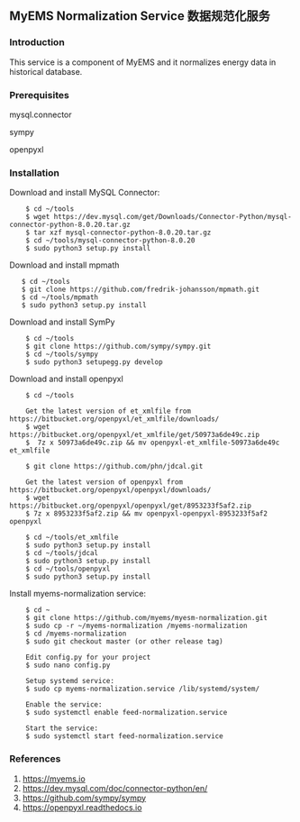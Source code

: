 ## MyEMS Normalization Service 数据规范化服务



### Introduction

This service is a component of MyEMS and it normalizes energy data in historical database.




### Prerequisites

mysql.connector

sympy

openpyxl


### Installation

Download and install MySQL Connector:
```
    $ cd ~/tools
    $ wget https://dev.mysql.com/get/Downloads/Connector-Python/mysql-connector-python-8.0.20.tar.gz
    $ tar xzf mysql-connector-python-8.0.20.tar.gz
    $ cd ~/tools/mysql-connector-python-8.0.20
    $ sudo python3 setup.py install
```

Download and install mpmath
```
   $ cd ~/tools
   $ git clone https://github.com/fredrik-johansson/mpmath.git
   $ cd ~/tools/mpmath
   $ sudo python3 setup.py install
```

Download and install SymPy
```
    $ cd ~/tools
    $ git clone https://github.com/sympy/sympy.git
    $ cd ~/tools/sympy
    $ sudo python3 setupegg.py develop
```

Download and install openpyxl
```
    $ cd ~/tools

    Get the latest version of et_xmlfile from https://bitbucket.org/openpyxl/et_xmlfile/downloads/
    $ wget https://bitbucket.org/openpyxl/et_xmlfile/get/50973a6de49c.zip
    $  7z x 50973a6de49c.zip && mv openpyxl-et_xmlfile-50973a6de49c et_xmlfile

    $ git clone https://github.com/phn/jdcal.git

    Get the latest version of openpyxl from https://bitbucket.org/openpyxl/openpyxl/downloads/
    $ wget https://bitbucket.org/openpyxl/openpyxl/get/8953233f5af2.zip
    $ 7z x 8953233f5af2.zip && mv openpyxl-openpyxl-8953233f5af2 openpyxl

    $ cd ~/tools/et_xmlfile
    $ sudo python3 setup.py install
    $ cd ~/tools/jdcal
    $ sudo python3 setup.py install
    $ cd ~/tools/openpyxl
    $ sudo python3 setup.py install
```

Install myems-normalization service:
```
    $ cd ~
    $ git clone https://github.com/myems/myesm-normalization.git
    $ sudo cp -r ~/myems-normalization /myems-normalization
    $ cd /myems-normalization
    $ sudo git checkout master (or other release tag)

    Edit config.py for your project
    $ sudo nano config.py

    Setup systemd service:
    $ sudo cp myems-normalization.service /lib/systemd/system/

    Enable the service:
    $ sudo systemctl enable feed-normalization.service

    Start the service:
    $ sudo systemctl start feed-normalization.service
```

### References

1. https://myems.io
2. https://dev.mysql.com/doc/connector-python/en/
3. https://github.com/sympy/sympy
4. https://openpyxl.readthedocs.io
